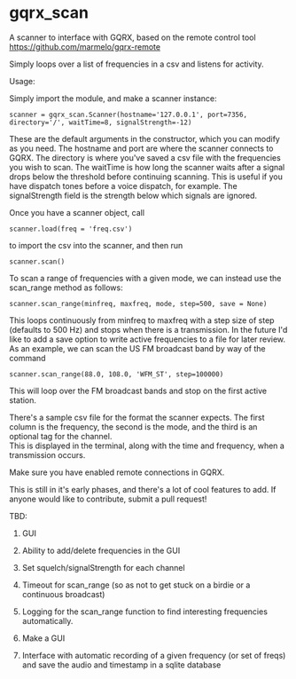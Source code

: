 # gqrx_scan

A scanner to interface with GQRX, based on the remote control tool https://github.com/marmelo/gqrx-remote  

Simply loops over a list of frequencies in a csv and listens for activity.  

Usage: 

Simply import the module, and make a scanner instance:

	scanner = gqrx_scan.Scanner(hostname='127.0.0.1', port=7356, directory='/', waitTime=8, signalStrength=-12)

These are the default arguments in the constructor, which you can modify as you need.  The hostname and port are where the scanner connects to GQRX.  The directory is where you've saved a csv file with the frequencies you wish to scan.  The waitTime is how long the scanner waits after a signal drops below the threshold before continuing scanning.  This is useful if you have dispatch tones before a voice dispatch, for example.   The signalStrength field is the strength below which signals are ignored.

Once you have a scanner object, call 

	scanner.load(freq = 'freq.csv') 

to import the csv into the scanner, and then run 

	scanner.scan()

To scan a range of frequencies with a given mode, we can instead use the scan_range method as follows:

    scanner.scan_range(minfreq, maxfreq, mode, step=500, save = None)
    
This loops continuously from minfreq to maxfreq with a step size of step (defaults to 500 Hz) and stops 
when there is a transmission.  In the future I'd like to add a save option to write active frequencies to a file for later review.
As an example, we can scan the US FM broadcast band by way of the command

    scanner.scan_range(88.0, 108.0, 'WFM_ST', step=100000)
    
This will loop over the FM broadcast bands and stop on the first active station.

There's a sample csv file for the format the scanner expects.  The first column is the frequency, the second is the mode, and the third is an optional tag for the channel.  
This is displayed in the terminal, along with the time and frequency, when a transmission occurs.

Make sure you have enabled remote connections in GQRX.

This is still  in it's early phases, and there's a lot of cool features to add.  If anyone would like to contribute, submit a pull request!

TBD:

1. GUI

2. Ability to add/delete frequencies in the GUI

3. Set squelch/signalStrength for each channel

4. Timeout for scan_range (so as not to get stuck on a birdie or a continuous broadcast)

5. Logging for the scan_range function to find interesting frequencies automatically.

6. Make a GUI

7. Interface with automatic recording of a given frequency (or set of freqs) and save the audio and timestamp in a sqlite database
